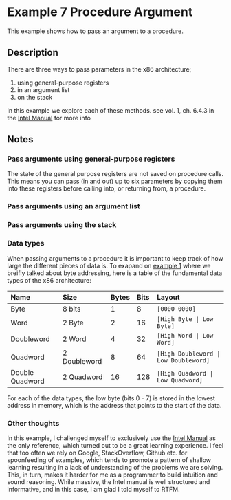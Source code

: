 # Example 7 Procedure Argument

This example shows how to pass an argument to a procedure.

## Description

There are three ways to pass parameters in the x86 architecture;

1. using general-purpose registers
1. in an argument list
1. on the stack

In this example we explore each of these methods. see vol. 1, ch. 6.4.3 in the [Intel Manual][intel] for more info

## Notes

### Pass arguments using general-purpose registers

The state of the general purpose registers are not saved on procedure calls. This means you can pass (in and out) up to six parameters by copying them into these registers before calling into, or returning from, a procedure.

### Pass arguments using an argument list

### Pass arguments using the stack

### Data types

When passing arguments to a procedure it is important to keep track of how large the different pieces of data is. To exapand on [example 1] where we breifly talked about byte addressing, here is a table of the fundamental data types of the x86 architecture:

| Name            | Size         | Bytes | Bits | Layout                                |
| :-------------- | :----------- | :---- | :--- | :------------------------------------ |
| Byte            | 8 bits       | 1     | 8    | `[0000 0000]`                         |
| Word            | 2 Byte       | 2     | 16   | `[High Byte \| Low Byte]`             |
| Doubleword      | 2 Word       | 4     | 32   | `[High Word \| Low Word]`             |
| Quadword        | 2 Doubleword | 8     | 64   | `[High Doubleword \| Low Doubleword]` |
| Double Quadword | 2 Quadword   | 16    | 128  | `[High Quadword \| Low Quadword]`     |

For each of the data types, the low byte (bits 0 - 7) is stored in the lowest address in memory, which is the address that points to the start of the data.

### Other thoughts

In this example, I challenged myself to exclusively use the [Intel Manual][intel] as the only reference, which turned out to be a great learning experience. I feel that too often we rely on Google, StackOverflow, Github etc. for spoonfeeding of examples, which tends to promote a pattern of shallow learning resulting in a lack of understanding of the problems we are solving. This, in turn, makes it harder for me as a programmer to build intuition and sound reasoning. While massive, the Intel manual is well structured and informative, and in this case, I am glad I told myself to RTFM.

[intel]: https://software.intel.com/content/www/us/en/develop/download/
[example 1]: ../001_header/001_header#dx
